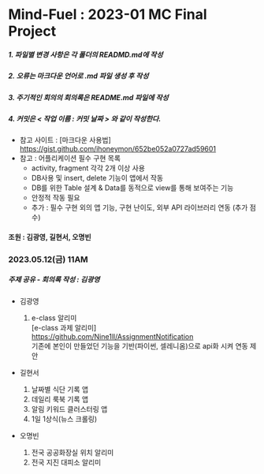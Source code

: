 # Mind-Fuel : 2023-01 MC Final Project
##### 1. 파일별 변경 사항은 각 폴더의 READMD.md에 작성
##### 2. 오류는 마크다운 언어로 .md 파일 생성 후 작성
##### 3. 주기적인 회의의 회의록은 README.md 파일에 작성 
##### 4. 커밋은 < 작업 이름 : 커밋 날짜 > 와 같이 작성한다.

- 참고 사이트 : [마크다운 사용법] <https://gist.github.com/ihoneymon/652be052a0727ad59601>
- 참고 : 어플리케이션 필수 구현 목록
    - activity, fragment  각각 2개 이상 사용 
    - DB사용 및 insert, delete 기능이 앱에서 작동
    - DB를 위한 Table 설계 & Data를 동적으로 view를 통해 보여주는 기능
    -  안정적 작동 필요
    -  추가 : 필수 구현 외의 앱 기능, 구현 난이도, 외부 API 라이브러리 연동 (추가 점수)
#### 조원 : 김광영, 길현서, 오명빈

### 2023.05.12(금) 11AM
##### 주제 공유 - 회의록 작성 : 김광영

* 김광영
    1. e-class 알리미   
[e-class 과제 알리미] 
<https://github.com/Nine1ll/AssignmentNotification>   
기존에 본인이 만들었던 기능을 기반(파이썬, 셀레니옴)으로 api화 시켜 연동 제안

* 길현서
    1. 날짜별 식단 기록 앱
    2. 데일리 룩북 기록 앱
    3. 알림 키워드 클러스터링 앱
    4. 1일 1상식(뉴스 크롤링)

* 오명빈
    1. 전국 공공화장실 위치 알리미
    2. 전국 지진 대피소 알리미
